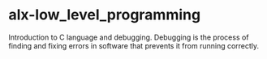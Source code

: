 # alx-low_level_programming
Introduction to C language and debugging.
Debugging is the process of finding and fixing errors in software that prevents it from running correctly.
